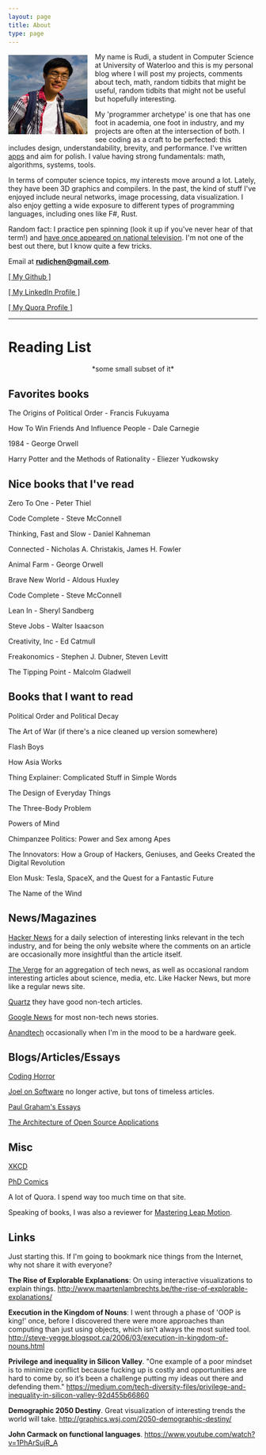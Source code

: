 ```yaml
---
layout: page
title: About
type: page
---
```

<a style="float: left; margin: 5px 15px 0px 0px;" href="/images/profile_pic.jpg"><img src="/images/profile_pic.jpg" width="160" /></a>
My name is Rudi, a student in Computer Science at University of Waterloo and this is my personal blog where I will post my projects, comments about tech, math, random tidbits that might be useful, random tidbits that might not be useful but hopefully interesting.

My 'programmer archetype' is one that has one foot in academia, one foot in industry, and my projects are often at the intersection of both. I see coding as a craft to be perfected: this includes design, understandability, brevity, and performance. I've written [apps](http://fractalphotographer.com/) and aim for polish. I value having strong fundamentals: math, algorithms, systems, tools.

In terms of computer science topics, my interests move around a lot. Lately, they have been 3D graphics and compilers. In the past, the kind of stuff I've enjoyed include neural networks, image processing, data visualization. I also enjoy getting a wide exposure to different types of programming languages, including ones like F#, Rust.

Random fact: I practice pen spinning (look it up if you've never hear of that term!) and [have once appeared on national television](http://www.youtube.com/watch?v=K5SxsDS0fHk). I'm not one of the best out there, but I know quite a few tricks.

Email at **rudichen@gmail.com**.

<a href="https://github.com/rudi-c" target="_blank">[ My Github ]</a>

<a href="http://www.linkedin.com/in/rudichen" target="_blank">[ My LinkedIn Profile ]</a>

<a href="http://www.quora.com/Rudi-Chen" target="_blank">[ My Quora Profile ]</a>

--------------------------------------------------------------------------------

Reading List
============
<center>*some small subset of it*</center>

Favorites books
---------------

The Origins of Political Order - Francis Fukuyama

How To Win Friends And Influence People - Dale Carnegie

1984 - George Orwell

Harry Potter and the Methods of Rationality - Eliezer Yudkowsky

Nice books that I've read
--------------------

Zero To One - Peter Thiel

Code Complete - Steve McConnell

Thinking, Fast and Slow - Daniel Kahneman

Connected - Nicholas A. Christakis, James H. Fowler

Animal Farm - George Orwell

Brave New World - Aldous Huxley

Code Complete - Steve McConnell

Lean In - Sheryl Sandberg

Steve Jobs - Walter Isaacson

Creativity, Inc - Ed Catmull

Freakonomics - Stephen J. Dubner, Steven Levitt

The Tipping Point - Malcolm Gladwell

Books that I want to read
-------------------------

Political Order and Political Decay

The Art of War (if there's a nice cleaned up version somewhere)

Flash Boys

How Asia Works

Thing Explainer: Complicated Stuff in Simple Words

The Design of Everyday Things

The Three-Body Problem

Powers of Mind

Chimpanzee Politics: Power and Sex among Apes

The Innovators: How a Group of Hackers, Geniuses, and Geeks Created the Digital Revolution

Elon Musk: Tesla, SpaceX, and the Quest for a Fantastic Future

The Name of the Wind

News/Magazines
--------------

[Hacker News](https://news.ycombinator.com/) for a daily selection of interesting links relevant in the tech industry, and for being the only website where the comments on an article are occasionally more insightful than the article itself.

[The Verge](http://theverge.com/) for an aggregation of tech news, as well as occasional random interesting articles about science, media, etc. Like Hacker News, but more like a regular news site.

[Quartz](http://qz.com/) they have good non-tech articles.

[Google News](https://news.google.com/) for most non-tech news stories.

[Anandtech](http://www.anandtech.com/) occasionally when I'm in the mood to be a hardware geek.

Blogs/Articles/Essays
---------------------

[Coding Horror](http://blog.codinghorror.com/)

[Joel on Software](http://www.joelonsoftware.com/) no longer active, but tons of timeless articles.

[Paul Graham's Essays](http://www.paulgraham.com/articles.html)

[The Architecture of Open Source Applications](http://aosabook.org/en/index.html)

Misc
----

[XKCD](http://xkcd.com/)

[PhD Comics](http://phdcomics.com/comics.php)

A lot of Quora. I spend way too much time on that site.

Speaking of books, I was also a reviewer for [Mastering Leap Motion](http://www.amazon.com/Mastering-Leap-Motion-Brandon-Sanders/dp/1783551399).

Links
-----

Just starting this. If I'm going to bookmark nice things from the Internet, why not share it with everyone?

**The Rise of Explorable Explanations**: On using interactive visualizations to explain things. <a>http://www.maartenlambrechts.be/the-rise-of-explorable-explanations/</a>

**Execution in the Kingdom of Nouns**: I went through a phase of 'OOP is king!' once, before I discovered there were more approaches than computing than just using objects, which isn't always the most suited tool. <a>http://steve-yegge.blogspot.ca/2006/03/execution-in-kingdom-of-nouns.html</a>

**Privilege and inequality in Silicon Valley**. "One example of a poor mindset is to minimize conflict because fucking up is costly and opportunities are hard to come by, so it’s been a challenge putting my ideas out there and defending them." <a>https://medium.com/tech-diversity-files/privilege-and-inequality-in-silicon-valley-92d455b66860</a>

**Demographic 2050 Destiny**. Great visualization of interesting trends the world will take. <a>http://graphics.wsj.com/2050-demographic-destiny/</a>

**John Carmack on functional languages**. <a>https://www.youtube.com/watch?v=1PhArSujR_A</a>
